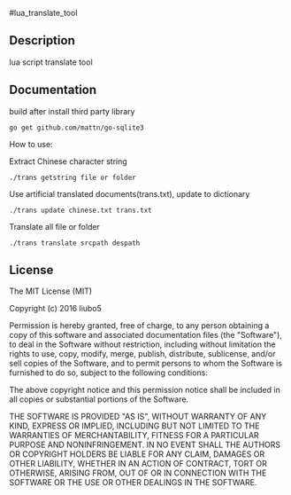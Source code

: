 #lua_translate_tool

Description
-----------

lua script translate tool
    
Documentation
-------------

build after install third party library
 
    go get github.com/mattn/go-sqlite3
    
How to use:

Extract Chinese character string
 
    ./trans getstring file or folder
	
Use artificial translated documents(trans.txt), update to dictionary
 
    ./trans update chinese.txt trans.txt
	
Translate all file or folder
 
    ./trans translate srcpath despath

License
-------------

The MIT License (MIT)

Copyright (c) 2016 liubo5

Permission is hereby granted, free of charge, to any person obtaining a copy
of this software and associated documentation files (the "Software"), to deal
in the Software without restriction, including without limitation the rights
to use, copy, modify, merge, publish, distribute, sublicense, and/or sell
copies of the Software, and to permit persons to whom the Software is
furnished to do so, subject to the following conditions:

The above copyright notice and this permission notice shall be included in all
copies or substantial portions of the Software.

THE SOFTWARE IS PROVIDED "AS IS", WITHOUT WARRANTY OF ANY KIND, EXPRESS OR
IMPLIED, INCLUDING BUT NOT LIMITED TO THE WARRANTIES OF MERCHANTABILITY,
FITNESS FOR A PARTICULAR PURPOSE AND NONINFRINGEMENT. IN NO EVENT SHALL THE
AUTHORS OR COPYRIGHT HOLDERS BE LIABLE FOR ANY CLAIM, DAMAGES OR OTHER
LIABILITY, WHETHER IN AN ACTION OF CONTRACT, TORT OR OTHERWISE, ARISING FROM,
OUT OF OR IN CONNECTION WITH THE SOFTWARE OR THE USE OR OTHER DEALINGS IN THE
SOFTWARE.
